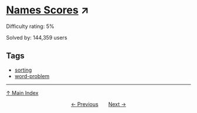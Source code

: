 # [Names Scores](https://projecteuler.net/problem=22) ↗️

Difficulty rating: 5%

Solved by: 144,359 users
## Tags

- [sorting](../tags/sorting.md)
- [word-problem](../tags/word-problem.md)



---

[↑ Main Index](../README.md)


<div align=center><a href='21.md'>← Previous</a> &nbsp;&nbsp; &nbsp;&nbsp;  <a href='23.md'>Next →</a></div>
